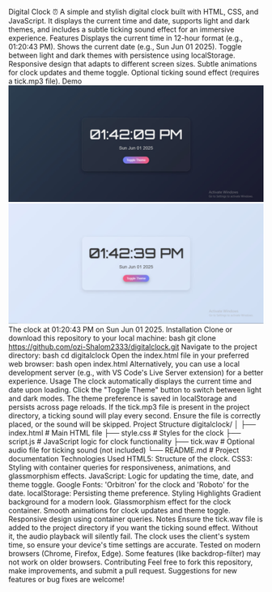 
Digital Clock ⏰
A simple and stylish digital clock built with HTML, CSS, and JavaScript. It displays the current time and date, supports light and dark themes, and includes a subtle ticking sound effect for an immersive experience.
Features
Displays the current time in 12-hour format (e.g., 01:20:43 PM).
Shows the current date (e.g., Sun Jun 01 2025).
Toggle between light and dark themes with persistence using localStorage.
Responsive design that adapts to different screen sizes.
Subtle animations for clock updates and theme toggle.
Optional ticking sound effect (requires a tick.mp3 file).
Demo
![alt text](images/clockdark.jpg)
![alt text](images/clocklight.jpg)
The clock at 01:20:43 PM on Sun Jun 01 2025.
Installation
Clone or download this repository to your local machine:
bash
git clone https://github.com/ozi-Shalom2333/digitalclock.git
Navigate to the project directory:
bash
cd digitalclock
Open the index.html file in your preferred web browser:
bash
open index.html
Alternatively, you can use a local development server (e.g., with VS Code's Live Server extension) for a better experience.
Usage
The clock automatically displays the current time and date upon loading.
Click the "Toggle Theme" button to switch between light and dark modes. The theme preference is saved in localStorage and persists across page reloads.
If the tick.mp3 file is present in the project directory, a ticking sound will play every second. Ensure the file is correctly placed, or the sound will be skipped.
Project Structure
digitalclock/
│
├── index.html       # Main HTML file
├── style.css        # Styles for the clock
├── script.js        # JavaScript logic for clock functionality
├── tick.wav         # Optional audio file for ticking sound (not included)
└── README.md        # Project documentation
Technologies Used
HTML5: Structure of the clock.
CSS3: Styling with container queries for responsiveness, animations, and glassmorphism effects.
JavaScript: Logic for updating the time, date, and theme toggle.
Google Fonts: 'Orbitron' for the clock and 'Roboto' for the date.
localStorage: Persisting theme preference.
Styling Highlights
Gradient background for a modern look.
Glassmorphism effect for the clock container.
Smooth animations for clock updates and theme toggle.
Responsive design using container queries.
Notes
Ensure the tick.wav file is added to the project directory if you want the ticking sound effect. Without it, the audio playback will silently fail.
The clock uses the client's system time, so ensure your device's time settings are accurate.
Tested on modern browsers (Chrome, Firefox, Edge). Some features (like backdrop-filter) may not work on older browsers.
Contributing
Feel free to fork this repository, make improvements, and submit a pull request. Suggestions for new features or bug fixes are welcome!
